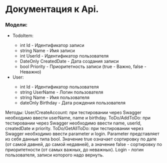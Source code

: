 <h1>Документация к Api.</h1>

<h3>Модели:</h3>  

<ul>
  <li>TodoItem:</li>
  <ul>
    <li>int Id - Идентификатор записи</li>
    <li>string Name - Имя записи</li>
    <li>int UserId - Идентификатор пользователя</li>
    <li>DateOnly CreatedDate - Дата создания записи</li>
    <li>bool Priority - Приоритетность записи (true - Важно, false - Неважно)</li>
  </ul>


  <li>User:</li>
  <ul>
    <li>int Id - Идентификатор пользователя </li>
    <li>string UserName - Логин пользователя</li>
    <li>string Name - Имя пользователя</li>
    <li>dateOnly Birthday - Дата рождения пользователя</li>
  </ul>
</ul>

  
   
   
   
  
Методы: 
User/CreateAccount: при тестировании через Swagger необходимо ввести userName, name и birthday. 
ToDo/AddToDo: при тестировании через Swagger необходимо ввести name, userId, createdDate и priority. 
ToDo/GetAllToDo: при тестировании через Swagger необходимо ввести parameter и login. Parameter представляет из себя данные типа bool. Значение true означает сортировку по дате (от самой давней, до самой недавней), а значение false - сортировку по приоритетности (от самых важных, до неважных). Login - логин пользователя, записи которого надо вернуть. 
